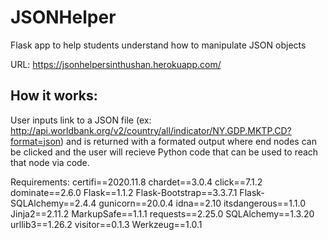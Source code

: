 # JSONHelper
Flask app to help students understand how to manipulate JSON objects

URL: https://jsonhelpersinthushan.herokuapp.com/

## How it works:

User inputs link to a JSON file (ex: http://api.worldbank.org/v2/country/all/indicator/NY.GDP.MKTP.CD?format=json) and is returned with a formated output where end nodes can be 
clicked and the user will recieve Python code that can be used to reach that node via code.

Requirements:
certifi==2020.11.8
chardet==3.0.4
click==7.1.2
dominate==2.6.0
Flask==1.1.2
Flask-Bootstrap==3.3.7.1
Flask-SQLAlchemy==2.4.4
gunicorn==20.0.4
idna==2.10
itsdangerous==1.1.0
Jinja2==2.11.2
MarkupSafe==1.1.1
requests==2.25.0
SQLAlchemy==1.3.20
urllib3==1.26.2
visitor==0.1.3
Werkzeug==1.0.1
